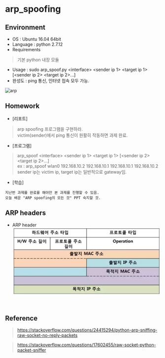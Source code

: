 # arp_spoofing

## Environment
* OS : Ubuntu 16.04 64bit </br>
* Language : python 2.7.12 </br>
* Requirements
> 기본 python 내장 모듈 </br>

* Usage : sudo arp_spoof.py &lt;interface&gt; &lt;sender ip 1&gt; &lt;target ip 1&gt; [&lt;sender ip 2&gt; &lt;target ip 2&gt;...] </br>
* 완성도 : ping 통신, 인터넷 접속 모두 가능.</br>


![arp](https://www.youtube.com/watch?v=HgCd-OaVj2Q)


## Homework
* [리포트]
> arp spoofing 프로그램을 구현하라.</br>
> victim(sender)에서 ping 통신이 원활히 작동하면 과제 완료.</br>

* [프로그램]
> arp_spoof &lt;interface&gt; &lt;sender ip 1&gt; &lt;target ip 1&gt; [&lt;sender ip 2&gt; &lt;target ip 2&gt;...] </br>
> ex : arp_spoof wlan0 192.168.10.2 192.168.10.1 192.168.10.1 192.168.10.2 </br>
> sender ip는 victim ip, target ip는 일반적으로 gateway임.</br>


* [학습] 
```
지난번 과제를 완료를 해야만 본 과제를 진행할 수 있음.
오늘 배운 "ARP spoofing의 모든 것" PPT 숙지할 것.
```


## ARP headers
- ARP header
![1](https://github.com/st1tch/arp_test/blob/master/arp_header.png)
</br>

## Reference
> [https://stackoverflow.com/questions/24415294/python-arp-sniffing-raw-socket-no-reply-packets    ](https://stackoverflow.com/questions/24415294/python-arp-sniffing-raw-socket-no-reply-packets)    </br>

> [https://stackoverflow.com/questions/17602455/raw-socket-python-packet-sniffer    ](https://stackoverflow.com/questions/17602455/raw-socket-python-packet-sniffer)    </br>

